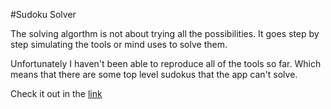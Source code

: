 #Sudoku Solver

The solving algorthm is not about trying all the possibilities. It goes step by step simulating the tools or mind uses to solve them.

Unfortunately I haven't been able to reproduce all of the tools so far. Which means that there are some top level sudokus that the app can't solve.

Check it out in the [link](aqueous-sierra-2536.herokuapp.com)

